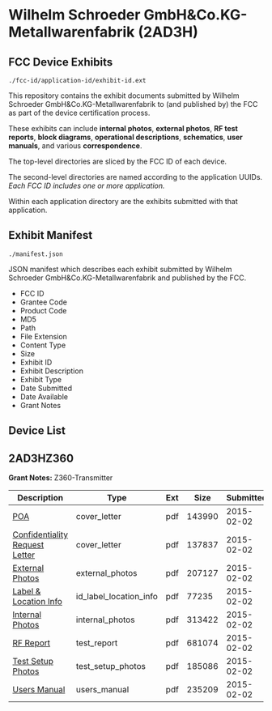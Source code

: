 # Wilhelm Schroeder GmbH&Co.KG-Metallwarenfabrik (2AD3H)
## FCC Device Exhibits

```
./fcc-id/application-id/exhibit-id.ext
```

This repository contains the exhibit documents submitted by Wilhelm Schroeder GmbH&Co.KG-Metallwarenfabrik to (and published by) the FCC as part of the device certification process.

These exhibits can include **internal photos**, **external photos**, **RF test reports**, **block diagrams**, **operational descriptions**, **schematics**, **user manuals**, and various **correspondence**.

The top-level directories are sliced by the FCC ID of each device.

The second-level directories are named according to the application UUIDs. *Each FCC ID includes one or more application.*

Within each application directory are the exhibits submitted with that application. 

## Exhibit Manifest

```
./manifest.json
```

JSON manifest which describes each exhibit submitted by Wilhelm Schroeder GmbH&Co.KG-Metallwarenfabrik and published by the FCC.

- FCC ID
- Grantee Code
- Product Code
- MD5
- Path
- File Extension
- Content Type
- Size
- Exhibit ID
- Exhibit Description
- Exhibit Type
- Date Submitted
- Date Available
- Grant Notes

## Device List
## 2AD3HZ360
**Grant Notes:** Z360-Transmitter

| Description | Type | Ext | Size | Submitted | Available |
| ----------- | ---- | --- | ---- | --------- | --------- |
| [POA](2AD3HZ360/d9f6af164c9469ec8b6804efa8c04934/2521158.pdf) | cover_letter | pdf | 143990 | 2015-02-02 | 2015-02-03 |
| [Confidentiality Request Letter](2AD3HZ360/d9f6af164c9469ec8b6804efa8c04934/2521159.pdf) | cover_letter | pdf | 137837 | 2015-02-02 | 2015-02-03 |
| [External Photos](2AD3HZ360/d9f6af164c9469ec8b6804efa8c04934/2521165.pdf) | external_photos | pdf | 207127 | 2015-02-02 | 2015-02-03 |
| [Label & Location Info](2AD3HZ360/d9f6af164c9469ec8b6804efa8c04934/2521167.pdf) | id_label_location_info | pdf | 77235 | 2015-02-02 | 2015-02-03 |
| [Internal Photos](2AD3HZ360/d9f6af164c9469ec8b6804efa8c04934/2521166.pdf) | internal_photos | pdf | 313422 | 2015-02-02 | 2015-02-03 |
| [RF Report](2AD3HZ360/d9f6af164c9469ec8b6804efa8c04934/2521163.pdf) | test_report | pdf | 681074 | 2015-02-02 | 2015-02-03 |
| [Test Setup Photos](2AD3HZ360/d9f6af164c9469ec8b6804efa8c04934/2521164.pdf) | test_setup_photos | pdf | 185086 | 2015-02-02 | 2015-02-03 |
| [Users Manual](2AD3HZ360/d9f6af164c9469ec8b6804efa8c04934/2521168.pdf) | users_manual | pdf | 235209 | 2015-02-02 | 2015-02-03 |
